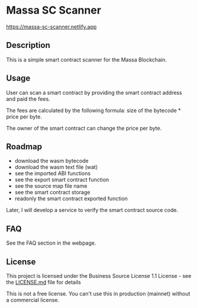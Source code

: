 # Massa SC Scanner

<https://massa-sc-scanner.netlify.app>

## Description

This is a simple smart contract scanner for the Massa Blockchain.

## Usage

User can scan a smart contract by providing the smart contract address and paid the fees.

The fees are calculated by the following formula: size of the bytecode \* price per byte.

The owner of the smart contract can change the price per byte.

## Roadmap

- download the wasm bytecode
- download the wasm text file (wat)
- see the imported ABI functions
- see the export smart contract function
- see the source map file name
- see the smart contract storage
- readonly the smart contract exported function

Later, I will develop a service to verify the smart contract source code.

## FAQ

See the FAQ section in the webpage.

## License

This project is licensed under the Business Source License 1.1 License - see the [LICENSE.md](LICENSE.md) file for details

This is not a free license. You can't use this in production (mainnet) without a commercial license.
